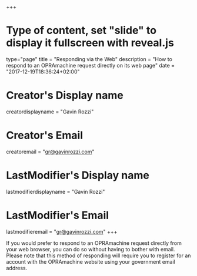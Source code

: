 +++
# Type of content, set "slide" to display it fullscreen with reveal.js
type="page"
title = "Responding via the Web"
description = "How to respond to an OPRAmachine request directly on its web page"
date = "2017-12-19T18:36:24+02:00"
# Creator's Display name
creatordisplayname = "Gavin Rozzi"
# Creator's Email
creatoremail = "gr@gavinrozzi.com"
# LastModifier's Display name
lastmodifierdisplayname = "Gavin Rozzi"
# LastModifier's Email
lastmodifieremail = "gr@gavinrozzi.com"
+++

If you would prefer to respond to an OPRAmachine request directly from your web browser, you can do so without having to bother with email. Please note that this method of responding will require you to register for an account with the OPRAmachine website using your government email address.
